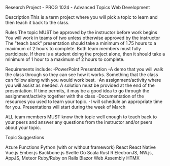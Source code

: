 Research Project - PROG 1024 - Advanced Topics Web Development

Description
This is a term project where you will pick a topic to learn and then teach it back to the class.

Rules
The topic MUST be approved by the instructor before work begins
You will work in teams of two unless otherwise approved by the instructor
The "teach back" presentation should take a minimum of 1.75 hours to a maximum of 2
hours to complete. Both team members must fully participate. If there is a student doing the project alone, then it should take a minimum of 1 hour to a maximum of 2 hours to complete.

Requirements include:
-PowerPoint Presentation
-A demo that you will walk the class through so they can see how it works. Something
that the class can follow along with you would work best.
-An assignment/activity where you will assist as needed. A solution must be provided at
the end of the presentation. If time permits, it may be a good idea to go through the
assignment/activity together with the class
-Documentation of the resources you used to learn your topic.
-I will schedule an appropriate time for you. Presentations will start during the week of March

ALL team members MUST know their topic well enough to teach back to your peers and
answer any questions from the instructor and/or peers about your topic.

Topic Suggestions

Azure Functions
Python (with or without framework)
React
React Native
Vue.js
Ember.js
Backbone.js
Svelte
Go
Scala
Rust
R
ElectronJS, NW.js, AppJS, Meteor
Ruby/Ruby on Rails
Blazor
Web Assembly
HTMX
